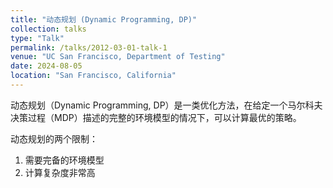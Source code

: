 ```yaml
---
title: "动态规划 (Dynamic Programming, DP)"
collection: talks
type: "Talk"
permalink: /talks/2012-03-01-talk-1
venue: "UC San Francisco, Department of Testing"
date: 2024-08-05
location: "San Francisco, California"
---
```


动态规划（Dynamic Programming, DP）是一类优化方法，在给定一个马尔科夫决策过程（MDP）描述的完整的环境模型的情况下，可以计算最优的策略。

动态规划的两个限制：  
1. 需要完备的环境模型
2. 计算复杂度非常高

